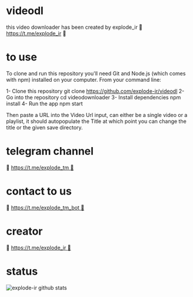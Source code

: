 # videodl
this video downloader has been created by explode_ir
🥀 https://t.me/explode_ir 🥀

# to use

To clone and run this repository you'll need Git and Node.js (which comes with npm) installed on your computer. From your command line:

1- Clone this repository git clone https://github.com/explode-ir/videodl 
2- Go into the repository cd videodownloader 
3- Install dependencies npm install 
4- Run the app npm start

Then paste a URL into the Video Url input, can either be a single video or a playlist, it should autopopulate the Title at which point you can change the title or the given save directory.

# telegram channel

🥀 https://t.me/explode_tm 🥀

# contact to us

🥀 https://t.me/explode_tm_bot 🥀

# creator

🥀 https://t.me/explode_ir 🥀

# status

![explode-ir github stats](https://github-readme-stats.vercel.app/api?username=explode-ir&show_icons=true&theme=midnight-purple)
